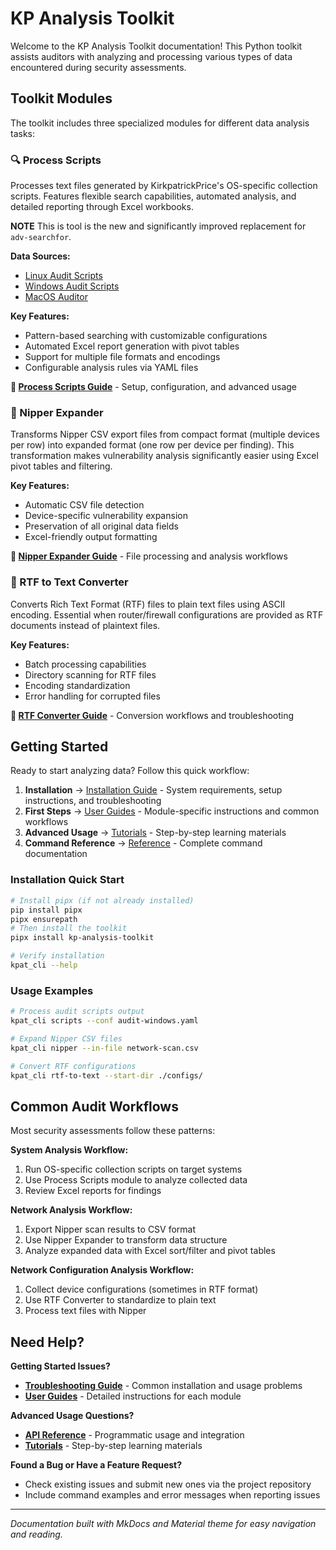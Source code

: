 # KP Analysis Toolkit

Welcome to the KP Analysis Toolkit documentation! This Python toolkit assists auditors with analyzing and processing various types of data encountered during security assessments.

## Toolkit Modules

The toolkit includes three specialized modules for different data analysis tasks:

### 🔍 Process Scripts
Processes text files generated by KirkpatrickPrice's OS-specific collection scripts. Features flexible search capabilities, automated analysis, and detailed reporting through Excel workbooks.

**NOTE** This is tool is the new and significantly improved replacement for `adv-searchfor`.

**Data Sources:**

- [Linux Audit Scripts](https://github.com/kirkpatrickprice/linux-audit-scripts)
- [Windows Audit Scripts](https://github.com/kirkpatrickprice/windows-audit-scripts)  
- [MacOS Auditor](https://github.com/kirkpatrickprice/macos-auditor)

**Key Features:**

- Pattern-based searching with customizable configurations
- Automated Excel report generation with pivot tables
- Support for multiple file formats and encodings
- Configurable analysis rules via YAML files

**📖 [Process Scripts Guide](user-guides/process-scripts.md)** - Setup, configuration, and advanced usage

### 🔧 Nipper Expander
Transforms Nipper CSV export files from compact format (multiple devices per row) into expanded format (one row per device per finding). This transformation makes vulnerability analysis significantly easier using Excel pivot tables and filtering.

**Key Features:**

- Automatic CSV file detection
- Device-specific vulnerability expansion
- Preservation of all original data fields
- Excel-friendly output formatting

**📖 [Nipper Expander Guide](user-guides/nipper-expander.md)** - File processing and analysis workflows

### 📄 RTF to Text Converter
Converts Rich Text Format (RTF) files to plain text files using ASCII encoding. Essential when router/firewall configurations are provided as RTF documents instead of plaintext files.

**Key Features:**

- Batch processing capabilities
- Directory scanning for RTF files
- Encoding standardization
- Error handling for corrupted files

**📖 [RTF Converter Guide](user-guides/rtf-to-text.md)** - Conversion workflows and troubleshooting

## Getting Started

Ready to start analyzing data? Follow this quick workflow:

1. **Installation** → [Installation Guide](user-guides/installation.md) - System requirements, setup instructions, and troubleshooting
2. **First Steps** → [User Guides](user-guides/README.md) - Module-specific instructions and common workflows  
3. **Advanced Usage** → [Tutorials](tutorials/README.md) - Step-by-step learning materials
4. **Command Reference** → [Reference](reference/README.md) - Complete command documentation

### Installation Quick Start
```bash
# Install pipx (if not already installed)
pip install pipx
pipx ensurepath
# Then install the toolkit
pipx install kp-analysis-toolkit

# Verify installation
kpat_cli --help
```

### Usage Examples
```bash
# Process audit scripts output
kpat_cli scripts --conf audit-windows.yaml

# Expand Nipper CSV files  
kpat_cli nipper --in-file network-scan.csv

# Convert RTF configurations
kpat_cli rtf-to-text --start-dir ./configs/
```

## Common Audit Workflows

Most security assessments follow these patterns:

**System Analysis Workflow:**

1. Run OS-specific collection scripts on target systems
2. Use Process Scripts module to analyze collected data
3. Review Excel reports for findings

**Network Analysis Workflow:**

1. Export Nipper scan results to CSV format
2. Use Nipper Expander to transform data structure
3. Analyze expanded data with Excel sort/filter and pivot tables

**Network Configuration Analysis Workflow:**

1. Collect device configurations (sometimes in RTF format)
2. Use RTF Converter to standardize to plain text
3. Process text files with Nipper

## Need Help?

**Getting Started Issues?**

- **[Troubleshooting Guide](troubleshooting/README.md)** - Common installation and usage problems
- **[User Guides](user-guides/README.md)** - Detailed instructions for each module

**Advanced Usage Questions?**

- **[API Reference](api/README.md)** - Programmatic usage and integration
- **[Tutorials](tutorials/README.md)** - Step-by-step learning materials

**Found a Bug or Have a Feature Request?**

- Check existing issues and submit new ones via the project repository
- Include command examples and error messages when reporting issues

---

*Documentation built with MkDocs and Material theme for easy navigation and reading.*
